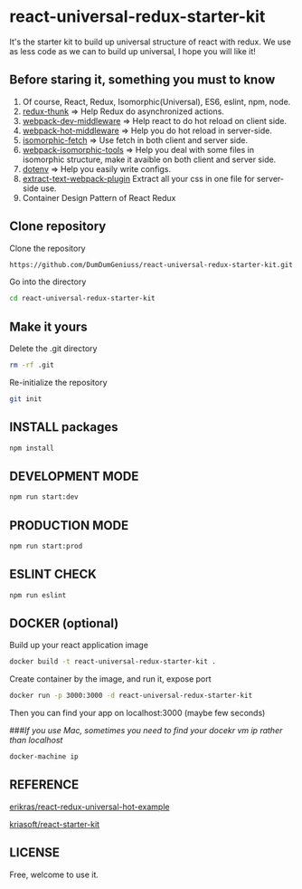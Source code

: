 # react-universal-redux-starter-kit
It's the starter kit to build up universal structure of react with redux.
We use as less code as we can to build up universal, I hope you will like it!

## Before staring it, something you must to know

1. Of course, React, Redux, Isomorphic(Universal), ES6, eslint, npm, node.
2. [redux-thunk](https://github.com/gaearon/redux-thunk) => Help Redux do asynchronized actions.
3. [webpack-dev-middleware](https://github.com/webpack/webpack-dev-middleware) => Help react to do hot reload on client side.
4. [webpack-hot-middleware](https://github.com/glenjamin/webpack-hot-middleware) => Help you do hot reload in server-side.
5. [isomorphic-fetch](https://github.com/matthew-andrews/isomorphic-fetch) => Use fetch in both client and server side.
6. [webpack-isomorphic-tools](https://github.com/halt-hammerzeit/webpack-isomorphic-tools) => Help you deal with some files in isomorphic structure, make it avaible on both client and server side.
7. [dotenv](https://github.com/bkeepers/dotenv) => Help you easily write configs.
8. [extract-text-webpack-plugin](https://github.com/webpack/extract-text-webpack-plugin) Extract all your css in one file for server-side use.
9. Container Design Pattern of React Redux


## Clone repository
Clone the repository

```bash
https://github.com/DumDumGeniuss/react-universal-redux-starter-kit.git react-universal-redux-starter-kit
```
Go into the directory

```bash
cd react-universal-redux-starter-kit
```

## Make it yours
Delete the .git directory

```bash
rm -rf .git
```
Re-initialize the repository

```bash
git init
```

## INSTALL packages

```bash
npm install
```

## DEVELOPMENT MODE

```bash
npm run start:dev
```

## PRODUCTION MODE

```bash
npm run start:prod
```

## ESLINT CHECK

```bash
npm run eslint
```

## DOCKER (optional)

Build up your react application image

```bash
docker build -t react-universal-redux-starter-kit .
```
Create container by the image, and run it, expose port

```bash
docker run -p 3000:3000 -d react-universal-redux-starter-kit
```

Then you can find your app on localhost:3000 (maybe few seconds)

###_If you use Mac, sometimes you need to find your docekr vm ip rather than localhost_

```bash
docker-machine ip
```

## REFERENCE

[erikras/react-redux-universal-hot-example](https://github.com/erikras/react-redux-universal-hot-example)

[kriasoft/react-starter-kit
](https://github.com/kriasoft/react-starter-kit)

## LICENSE
Free, welcome to use it.
